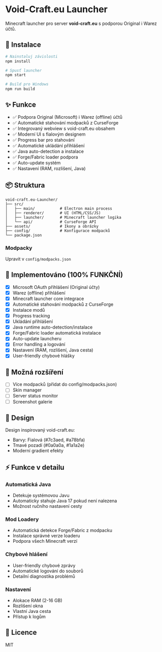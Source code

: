 # Void-Craft.eu Launcher

Minecraft launcher pro server **void-craft.eu** s podporou Original i Warez účtů.

## 🚀 Instalace

```bash
# Nainstaluj závislosti
npm install

# Spusť launcher
npm start

# Build pro Windows
npm run build
```

## ✨ Funkce

- ✅ Podpora Original (Microsoft) i Warez (offline) účtů
- ✅ Automatické stahování modpacků z CurseForge
- ✅ Integrovaný webview s void-craft.eu obsahem
- ✅ Moderní UI s fialovým designem
- ✅ Progress bar pro stahování
- ✅ Automatické ukládání přihlášení
- ✅ Java auto-detection a instalace
- ✅ Forge/Fabric loader podpora
- ✅ Auto-update systém
- ✅ Nastavení (RAM, rozlišení, Java)

## 📦 Struktura

```
void-craft.eu-Launcher/
├── src/
│   ├── main/           # Electron main process
│   ├── renderer/       # UI (HTML/CSS/JS)
│   ├── launcher/       # Minecraft launcher logika
│   └── api/            # CurseForge API
├── assets/             # Ikony a obrázky
├── config/             # Konfigurace modpacků
└── package.json
```

### Modpacky
Upravit v `config/modpacks.json`

## 📝 Implementováno (100% FUNKČNÍ)

- [x] Microsoft OAuth přihlášení (Original účty)
- [x] Warez (offline) přihlášení
- [x] Minecraft launcher core integrace
- [x] Automatické stahování modpacků z CurseForge
- [x] Instalace modů
- [x] Progress tracking
- [x] Ukládání přihlášení
- [x] Java runtime auto-detection/instalace
- [x] Forge/Fabric loader automatická instalace
- [x] Auto-update launcheru
- [x] Error handling a logování
- [x] Nastavení (RAM, rozlišení, Java cesta)
- [x] User-friendly chybové hlášky

## 🔧 Možná rozšíření

- [ ] Více modpacků (přidat do config/modpacks.json)
- [ ] Skin manager
- [ ] Server status monitor
- [ ] Screenshot galerie

## 🎨 Design

Design inspirovaný void-craft.eu:
- Barvy: Fialová (#7c3aed, #a78bfa)
- Tmavé pozadí (#0a0a0a, #1a1a2e)
- Moderní gradient efekty

## ⚡ Funkce v detailu

### Automatická Java
- Detekuje systémovou Javu
- Automaticky stahuje Java 17 pokud není nalezena
- Možnost ručního nastavení cesty

### Mod Loadery
- Automatická detekce Forge/Fabric z modpacku
- Instalace správné verze loaderu
- Podpora všech Minecraft verzí

### Chybové hlášení
- User-friendly chybové zprávy
- Automatické logování do souborů
- Detailní diagnostika problémů

### Nastavení
- Alokace RAM (2-16 GB)
- Rozlišení okna
- Vlastní Java cesta
- Přístup k logům

## 📄 Licence

MIT
